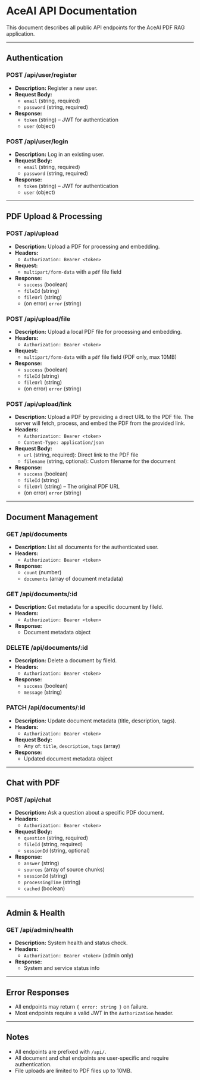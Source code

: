# AceAI API Documentation

This document describes all public API endpoints for the AceAI PDF RAG application.

---

## Authentication

### POST /api/user/register
- **Description:** Register a new user.
- **Request Body:**
  - `email` (string, required)
  - `password` (string, required)
- **Response:**
  - `token` (string) – JWT for authentication
  - `user` (object)

### POST /api/user/login
- **Description:** Log in an existing user.
- **Request Body:**
  - `email` (string, required)
  - `password` (string, required)
- **Response:**
  - `token` (string) – JWT for authentication
  - `user` (object)

---

## PDF Upload & Processing

### POST /api/upload
- **Description:** Upload a PDF for processing and embedding.
- **Headers:**
  - `Authorization: Bearer <token>`
- **Request:**
  - `multipart/form-data` with a `pdf` file field
- **Response:**
  - `success` (boolean)
  - `fileId` (string)
  - `fileUrl` (string)
  - (on error) `error` (string)

### POST /api/upload/file
- **Description:** Upload a local PDF file for processing and embedding.
- **Headers:**
  - `Authorization: Bearer <token>`
- **Request:**
  - `multipart/form-data` with a `pdf` file field (PDF only, max 10MB)
- **Response:**
  - `success` (boolean)
  - `fileId` (string)
  - `fileUrl` (string)
  - (on error) `error` (string)

### POST /api/upload/link
- **Description:** Upload a PDF by providing a direct URL to the PDF file. The server will fetch, process, and embed the PDF from the provided link.
- **Headers:**
  - `Authorization: Bearer <token>`
  - `Content-Type: application/json`
- **Request Body:**
  - `url` (string, required): Direct link to the PDF file
  - `filename` (string, optional): Custom filename for the document
- **Response:**
  - `success` (boolean)
  - `fileId` (string)
  - `fileUrl` (string) – The original PDF URL
  - (on error) `error` (string)

---

## Document Management

### GET /api/documents
- **Description:** List all documents for the authenticated user.
- **Headers:**
  - `Authorization: Bearer <token>`
- **Response:**
  - `count` (number)
  - `documents` (array of document metadata)

### GET /api/documents/:id
- **Description:** Get metadata for a specific document by fileId.
- **Headers:**
  - `Authorization: Bearer <token>`
- **Response:**
  - Document metadata object

### DELETE /api/documents/:id
- **Description:** Delete a document by fileId.
- **Headers:**
  - `Authorization: Bearer <token>`
- **Response:**
  - `success` (boolean)
  - `message` (string)

### PATCH /api/documents/:id
- **Description:** Update document metadata (title, description, tags).
- **Headers:**
  - `Authorization: Bearer <token>`
- **Request Body:**
  - Any of: `title`, `description`, `tags` (array)
- **Response:**
  - Updated document metadata object

---

## Chat with PDF

### POST /api/chat
- **Description:** Ask a question about a specific PDF document.
- **Headers:**
  - `Authorization: Bearer <token>`
- **Request Body:**
  - `question` (string, required)
  - `fileId` (string, required)
  - `sessionId` (string, optional)
- **Response:**
  - `answer` (string)
  - `sources` (array of source chunks)
  - `sessionId` (string)
  - `processingTime` (string)
  - `cached` (boolean)

---

## Admin & Health

### GET /api/admin/health
- **Description:** System health and status check.
- **Headers:**
  - `Authorization: Bearer <token>` (admin only)
- **Response:**
  - System and service status info

---

## Error Responses
- All endpoints may return `{ error: string }` on failure.
- Most endpoints require a valid JWT in the `Authorization` header.

---

## Notes
- All endpoints are prefixed with `/api/`.
- All document and chat endpoints are user-specific and require authentication.
- File uploads are limited to PDF files up to 10MB.
